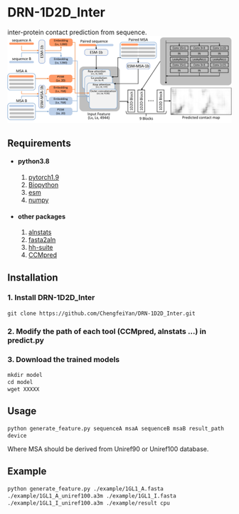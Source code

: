 # DRN-1D2D_Inter
inter-protein contact prediction from sequence.
![image](https://github.com/ChengfeiYan/DRN-1D2D_Inter/blob/main/data/main_fig.png)
## Requirements
- #### python3.8
  1. [pytorch1.9](https://pytorch.org/)  
  2. [Biopython](https://biopython.org/)
  3. [esm](https://github.com/facebookresearch/esm)
  4. [numpy](https://numpy.org/)
- #### other packages
  1. [alnstats](https://github.com/psipred/metapsicov/tree/master/src)
  2. [fasta2aln](https://github.com/kad-ecoli/hhsuite2/blob/master/bin/fasta2aln)
  3. [hh-suite](https://github.com/soedinglab/hh-suite)
  4. [CCMpred](https://github.com/soedinglab/CCMpred)

## Installation
### 1. Install DRN-1D2D_Inter
    git clone https://github.com/ChengfeiYan/DRN-1D2D_Inter.git
### 2. Modify the path of each tool (CCMpred, alnstats ...) in predict.py
  
### 3. Download the trained models
    mkdir model
    cd model
    wget XXXXX

## Usage
    python generate_feature.py sequenceA msaA sequenceB msaB result_path device
   Where MSA should be derived from Uniref90 or Uniref100 database.

## Example
    python generate_feature.py ./example/1GL1_A.fasta ./example/1GL1_A_uniref100.a3m ./example/1GL1_I.fasta ./example/1GL1_I_uniref100.a3m ./example/result cpu
